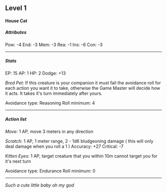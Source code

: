 ## Level 1
#### House Cat

##### Attributes

Pow: -4
End: -3
Mem: -3
Rea: -1
Ins: -6
Con: -3

---
##### Stats

EP: 15
AP: 1
HP: 2
Dodge: +13

*Bred Pet:* If this creature is your companion it must fail the avoidance roll for each action you want it to take, otherwise the Game Master will decide how it acts. It takes it's turn immediately after yours.

Avoidance type: Reasoning
Roll minimum: 4

---
##### Action list

*Move:* 1 AP, move 3 meters in any direction

*Scratch:* 1 AP, 1 meter range, 2 - 1d6 bludgeoning damage ( this will only deal damage when you roll a 1 )
Accuracy: +27
Critical: -7

*Kitten Eyes:* 1 AP, target creature that you within 10m cannot target you for it's next turn

Avoidance type: Endurance
Roll minimum: 0

---
*Such a cute little baby oh my god*